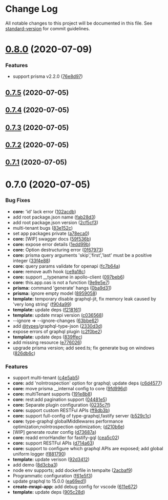 # Change Log

All notable changes to this project will be documented in this file. See [standard-version](https://github.com/conventional-changelog/standard-version) for commit guidelines.

<a name="0.8.0"></a>
# [0.8.0](https://github.com/mrapi-js/mrapi/compare/v0.7.5...v0.8.0) (2020-07-09)


### Features

* support prisma v2.2.0 ([76e8d97](https://github.com/mrapi-js/mrapi/commit/76e8d97))



<a name="0.7.5"></a>
## [0.7.5](https://github.com/mrapi-js/mrapi/compare/v0.7.4...v0.7.5) (2020-07-05)



<a name="0.7.4"></a>
## [0.7.4](https://github.com/mrapi-js/mrapi/compare/v0.7.3...v0.7.4) (2020-07-05)



<a name="0.7.3"></a>
## [0.7.3](https://github.com/mrapi-js/mrapi/compare/v0.7.2...v0.7.3) (2020-07-05)



<a name="0.7.2"></a>
## [0.7.2](https://github.com/mrapi-js/mrapi/compare/v0.7.1...v0.7.2) (2020-07-05)



<a name="0.7.1"></a>
## [0.7.1](https://github.com/mrapi-js/mrapi/compare/v0.7.0...v0.7.1) (2020-07-05)



<a name="0.7.0"></a>
# 0.7.0 (2020-07-05)


### Bug Fixes

* **core:** 'id' lack error ([102acdb](https://github.com/mrapi-js/mrapi/commit/102acdb))
* add root package.json name ([fab28d3](https://github.com/mrapi-js/mrapi/commit/fab28d3))
* add root package.json version ([2cf5cf3](https://github.com/mrapi-js/mrapi/commit/2cf5cf3))
* multi-tenant bugs ([83e152c](https://github.com/mrapi-js/mrapi/commit/83e152c))
* set app packages private ([a78eca0](https://github.com/mrapi-js/mrapi/commit/a78eca0))
* **core:** [WIP] swagger docs ([59f536b](https://github.com/mrapi-js/mrapi/commit/59f536b))
* **core:** expose error details ([1edd99b](https://github.com/mrapi-js/mrapi/commit/1edd99b))
* **core:** Option destructuring error ([0f67973](https://github.com/mrapi-js/mrapi/commit/0f67973))
* **core:** prisma query arguments 'skip','first','last' must be a positive integer ([33f4e88](https://github.com/mrapi-js/mrapi/commit/33f4e88))
* **core:** query params validate for openapi ([fc7b64a](https://github.com/mrapi-js/mrapi/commit/fc7b64a))
* **core:** remove auth hook ([ce9a18c](https://github.com/mrapi-js/mrapi/commit/ce9a18c))
* **core:** support __typename in apollo-client ([097beb6](https://github.com/mrapi-js/mrapi/commit/097beb6))
* **core:** this.app.oas is not a function ([9e9e5e7](https://github.com/mrapi-js/mrapi/commit/9e9e5e7))
* **prisma:** command 'generate' hangs ([0ba9d31](https://github.com/mrapi-js/mrapi/commit/0ba9d31))
* **prisma:** ignore empty model ([8959058](https://github.com/mrapi-js/mrapi/commit/8959058))
* **template:** temporary disable graphql-jit, fix memory leak caused by 'very long string' ([f904a99](https://github.com/mrapi-js/mrapi/commit/f904a99))
* **template:** update deps ([f218161](https://github.com/mrapi-js/mrapi/commit/f218161))
* **template:** update mrapi version ([c036568](https://github.com/mrapi-js/mrapi/commit/c036568))
* --ignore => --ignore-changes ([63bbe62](https://github.com/mrapi-js/mrapi/commit/63bbe62))
* add [@types](https://github.com/types)/graphql-type-json ([2330d3d](https://github.com/mrapi-js/mrapi/commit/2330d3d))
* expose errors of graphql plugin ([c2f0be2](https://github.com/mrapi-js/mrapi/commit/c2f0be2))
* **template:** update deps ([839ffec](https://github.com/mrapi-js/mrapi/commit/839ffec))
* add missing resource ([e776026](https://github.com/mrapi-js/mrapi/commit/e776026))
* upgrade prisma version; add seed.ts; fix generate bug on windows ([826db6c](https://github.com/mrapi-js/mrapi/commit/826db6c))


### Features

* support multi-tenant ([c4e5ab5](https://github.com/mrapi-js/mrapi/commit/c4e5ab5))
* **core:** add 'noIntrospection' option for graphql; update deps ([c6d4577](https://github.com/mrapi-js/mrapi/commit/c6d4577))
* **core:** move prisma __internal config to core ([9fd996d](https://github.com/mrapi-js/mrapi/commit/9fd996d))
* **core:** multiTenant supports ([191e8b8](https://github.com/mrapi-js/mrapi/commit/191e8b8))
* **core:** rest:add pagination support ([04481e5](https://github.com/mrapi-js/mrapi/commit/04481e5))
* **core:** Separate plugin configuration ([0235c7f](https://github.com/mrapi-js/mrapi/commit/0235c7f))
* **core:** support custom RESTFul APIs ([ff8db3b](https://github.com/mrapi-js/mrapi/commit/ff8db3b))
* **core:** support full-config of type-graphql,fastify server ([b529c1c](https://github.com/mrapi-js/mrapi/commit/b529c1c))
* **core:** type-graphql globalMiddlewares performance optimization;noIntrospection optimization; ([d210b6e](https://github.com/mrapi-js/mrapi/commit/d210b6e))
* [WIP] generate router config ([d73687a](https://github.com/mrapi-js/mrapi/commit/d73687a))
* **core:** readd errorHandler for fastify-gql ([cea5c02](https://github.com/mrapi-js/mrapi/commit/cea5c02))
* **core:** support RESTFul APIs ([d714a63](https://github.com/mrapi-js/mrapi/commit/d714a63))
* **core:** support to configure which graphql APIs are exposed; add global uniform logger ([f881790](https://github.com/mrapi-js/mrapi/commit/f881790))
* **template:** update verison ([92d3412](https://github.com/mrapi-js/mrapi/commit/92d3412))
* add demo ([8d3cba3](https://github.com/mrapi-js/mrapi/commit/8d3cba3))
* node env supports; add dockerfile in tempalte ([2acbaf9](https://github.com/mrapi-js/mrapi/commit/2acbaf9))
* Programmatic configuration ([f61e5f3](https://github.com/mrapi-js/mrapi/commit/f61e5f3))
* update graphql to 15.0.0 ([ea69ed1](https://github.com/mrapi-js/mrapi/commit/ea69ed1))
* **create-mrapi-app:** add debug config for vscode ([611e672](https://github.com/mrapi-js/mrapi/commit/611e672))
* **template:** update deps ([905c28d](https://github.com/mrapi-js/mrapi/commit/905c28d))
